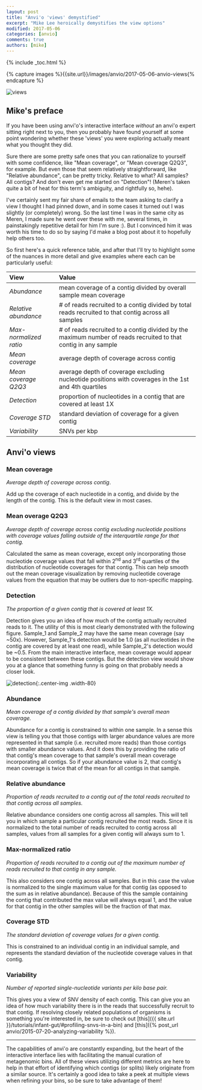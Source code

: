 ```yaml
---
layout: post
title: "Anvi'o 'views' demystified"
excerpt: "Mike Lee heroically demystifies the view options"
modified: 2017-05-06
categories: [anvio]
comments: true
authors: [mike]
---
```


{% include _toc.html %}

{% capture images %}{{site.url}}/images/anvio/2017-05-06-anvio-views{% endcapture %}


![views]({{images}}/views.png)

## Mike's preface

If you have been using anvi'o's interactive interface *without* an anvi'o expert sitting right next to you, then you probably have found yourself at some point wondering whether these 'views' you were exploring actually meant what you thought they did.

Sure there are some pretty safe ones that you can rationalize to yourself with some confidence, like "Mean coverage", or "Mean coverage Q2Q3", for example. But even those that seem relatively straightforward, like "Relative abundance", can be pretty tricky. Relative to what? All samples? All contigs? And don't even get me started on "Detection"! (Meren's taken quite a bit of heat for this term's ambiguity, and rightfully so, hehe).

I've certainly sent my fair share of emails to the team asking to clarify a view I thought I had pinned down, and in some cases it turned out I was slightly (or completely) wrong. So the last time I was in the same city as Meren, I made sure he went over these with me, several times, in painstakingly repetitive detail for him I'm sure :). But I convinced him it was worth his time to do so by saying I'd make a blog post about it to hopefully help others too.

So first here's a quick reference table, and after that I'll try to highlight some of the nuances in more detail and give examples where each can be particularly useful:

|View|Value|
|:---|:---|
|*Abundance*|mean coverage of a contig divided by overall sample mean coverage|
|*Relative abundance*|# of reads recruited to a contig divided by total reads recruited to that contig across all samples|
|*Max-normalized ratio*|# of reads recruited to a contig divided by the maximum number of reads recruited to that contig in any sample|
|*Mean coverage*|average depth of coverage across contig|
|*Mean coverage Q2Q3*|average depth of coverage excluding nucleotide positions with coverages in the 1st and 4th quartiles|
|*Detection*|proportion of nucleotides in a contig that are covered at least 1X|
|*Coverage STD*|standard deviation of coverage for a given contig|
|*Variability*|SNVs per kbp|

## Anvi'o views

### Mean coverage

*Average depth of coverage across contig*.

Add up the coverage of each nucleotide in a contig, and divide by the length of the contig. This is the default view in most cases.

### Mean overage Q2Q3

*Average depth of coverage across contig excluding nucleotide positions with coverage values falling outside of the interquartile range for that contig.*

Calculated the same as mean coverage, except only incorporating those nucleotide coverage values that fall within 2<sup>nd</sup> and 3<sup>rd</sup> quartiles of the distribution of nucleotide coverages for that contig. This can help smooth out the mean coverage visualization by removing nucleotide coverage values from the equation that may be outliers due to non-specific mapping. 

### Detection

*The proportion of a given contig that is covered at least 1X.*

Detection gives you an idea of how much of the contig actually recruited reads to it. The utility of this is most clearly demonstrated with the following figure. Sample_1 and Sample_2 may have the same mean coverage (say ~50x). However, Sample_1's detection would be 1.0 (as all nucleotides in the contig are covered by at least one read), while Sample_2's detection would be ~0.5. From the main interactive interface, mean coverage would appear to be consistent between these contigs. But the detection view would show you at a glance that something funny is going on that probably needs a closer look. 

![detection]({{images}}/detection.png){:.center-img .width-80}

### Abundance

*Mean coverage of a contig divided by that sample's overall mean coverage.*

Abundance for a contig is constrained to within one sample. In a sense this view is telling you that those contigs with larger abundance values are more represented in that sample (i.e. recruited more reads) than those contigs with smaller abundance values. And it does this by providing the ratio of that contig's mean coverage to that sample's overall mean coverage incorporating all contigs. So if your abundance value is 2, that contig's mean coverage is twice that of the mean for all contigs in that sample.

### Relative abundance

*Proportion of reads recruited to a contig out of the total reads recruited to that contig across all samples.*

Relative abundance considers one contig across all samples. This will tell you in which sample a particular contig recruited the most reads. Since it is normalized to the total number of reads recruited to contig across all samples, values from all samples for a given contig will always sum to 1. 

### Max-normalized ratio

*Proportion of reads recruited to a contig out of the maximum number of reads recruited to that contig in any sample.*

This also considers one contig across all samples. But in this case the value is normalized to the single maximum value for that contig (as opposed to the sum as in relative abundance). Because of this the sample containing the contig that contributed the max value will always equal 1, and the value for that contig in the other samples will be the fraction of that max.


### Coverage STD

*The standard deviation of coverage values for a given contig.*

This is constrained to an individual contig in an individual sample, and represents the standard deviation of the nucleotide coverage values in that contig. 


### Variability

*Number of reported single-nucleotide variants per kilo base pair.*

This gives you a view of SNV density of each contig. This can give you an idea of how much variability there is in the reads that successfully recruit to that contig. If resolving closely related populations of organisms is something you're interested in, be sure to check out [this]({{ site.url }}/tutorials/infant-gut/#profiling-snvs-in-a-bin) and [this]({% post_url anvio/2015-07-20-analyzing-variability %}). 

---

The capabilities of anvi'o are constantly expanding, but the heart of the interactive interface lies with facilitating the manual curation of metagenomic bins. All of these views utilizing different metrics are here to help in that effort of identifying which contigs (or splits) likely originate from a similar source. It's certainly a good idea to take a peek at multiple views when refining your bins, so be sure to take advantage of them!
